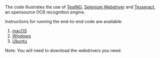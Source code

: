 The code illustrates the use of [TestNG](https://testng.org/doc/index.html "TestNG website homepage"), [Selenium Webdriver](https://www.selenium.dev/documentation/en/webdriver/ "Selenium webdriver page") and [Tesseract](https://tesseract-ocr.github.io/tessdoc/ "Tesseract on GitHub"), an opensource OCR recognition engine.

Instructions for running the end-to-end code are available: 
 1. [macOS](https://javafullstackcode.wordpress.com/2021/02/25/macos-big-sur-cloning-and-running-the-end-to-end-testing-code/ "[macOS Big Sur] Cloning and running the end-to-end testing code")
 2. [Windows](https://javafullstackcode.wordpress.com/2021/02/24/windows-10-cloning-and-running-the-end-to-end-testing-code-2/ "[Windows 10] Cloning and running the end-to-end testing code")
 3. [Ubuntu](https://javafullstackcode.wordpress.com/2021/02/24/linux-ubuntu-cloning-and-running-the-end-to-end-testing-code/ "[Linux Ubuntu] Cloning and running the end-to-end testing code")

Note: You will need to download the webdrivers you need.

